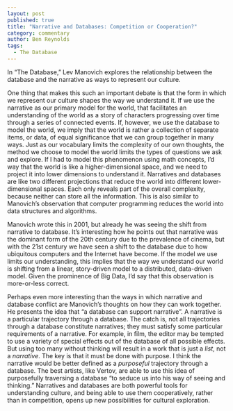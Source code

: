 ```yaml
---
layout: post
published: true
title: "Narrative and Databases: Competition or Cooperation?"
category: commentary
author: Ben Reynolds
tags: 
  - The Database
---
```


In “The Database,” Lev Manovich explores the relationship between the database and the narrative as ways to represent our culture.

One thing that makes this such an important debate is that the form in which we represent our culture shapes the way we understand it. If we use the narrative as our primary model for the world, that facilitates an understanding of the world as a story of characters progressing over time through a series of connected events.  If, however, we use the database to model the world, we imply that the world is rather a collection of separate items, or data, of equal significance that we can group together in many ways. Just as our vocabulary limits the complexity of our own thoughts, the method we choose to model the world limits the types of questions we ask and explore. If I had to model this phenomenon using math concepts, I’d way that the world is like a higher-dimensional space, and we need to project it into lower dimensions to understand it. Narratives and databases are like two different projections that reduce the world into different lower-dimensional spaces. Each only reveals part of the overall complexity, because neither can store all the information. This is also similar to Manovich’s observation that computer programming reduces the world into data structures and algorithms.

Manovich wrote this in 2001, but already he was seeing the shift from narrative to database. It’s interesting how he points out that narrative was the dominant form of the 20th century due to the prevalence of cinema, but with the 21st century we have seen a shift to the database due to how ubiquitous computers and the Internet have become. If the model we use limits our understanding, this implies that the way we understand our world is shifting from a linear, story-driven model to a distributed, data-driven model. Given the prominence of Big Data, I’d say that this observation is more-or-less correct.

Perhaps even more interesting than the ways in which narrative and database conflict are Manovich’s thoughts on how they can work together. He presents the idea that “a database can support narrative”. A narrative is a particular trajectory through a database. The catch is, not all trajectories through a database constitute narratives; they must satisfy some particular requirements of a narrative. For example, in film, the editor may be tempted to use a variety of special effects out of the database of all possible effects. But using too many without thinking will result in a work that is just a _list_, not a _narrative_. The key is that it must be done with purpose. I think the narrative would be better defined as a _purposeful_ trajectory through a database. The best artists, like Vertov, are able to use this idea of purposefully traversing a database “to seduce us into his way of seeing and thinking.” Narratives and databases are both powerful tools for understanding culture, and being able to use them cooperatively, rather than in competition, opens up new possibilities for cultural exploration.
